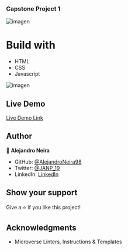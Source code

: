 ### Capstone Project 1

![imagen](https://user-images.githubusercontent.com/93448210/148102835-146307af-594e-42df-909c-22a943232d2a.png)

# Build with

- HTML
- CSS
- Javascript
 
![imagen](https://user-images.githubusercontent.com/93448210/148102496-ed20c529-bf6b-4eee-8b5c-1cf9f1cb4bdd.png)

## Live Demo

[Live Demo Link](https://alejandroneira98.github.io/Capstone1/)


## Author

👤 **Alejandro Neira**

- GitHub: [@AlejandroNeira98](https://github.com/AlejandroNeira98)
- Twitter: [@JANP_19](https://twitter.com/JANP_19)
- LinkedIn: [LinkedIn](https://www.linkedin.com/in/alejandro-neira-0b45b6226/)

## Show your support

Give a ⭐️ if you like this project!

## Acknowledgments

- Microverse Linters, Instructions & Templates
